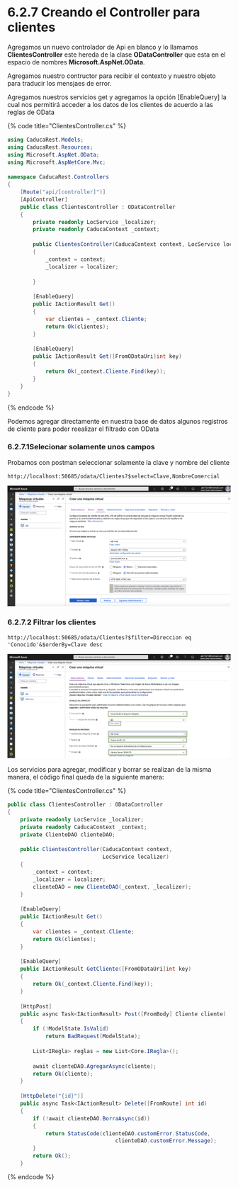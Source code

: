 # 6.2.7 Creando el Controller para clientes

Agregamos un nuevo controlador de Api en blanco y lo llamamos **ClientesController** este hereda de la clase **ODataController** que esta en el espacio de nombres **Microsoft.AspNet.OData**.

Agregamos nuestro contructor para recibir el contexto y nuestro objeto para traducir los mensjaes de error.

Agregamos nuestros servicios get y agregamos la opción \[EnableQuery\] la cual nos permitirá acceder a los datos de los clientes de acuerdo a las reglas de OData

{% code title="ClientesController.cs" %}
```csharp
using CaducaRest.Models;
using CaducaRest.Resources;
using Microsoft.AspNet.OData;
using Microsoft.AspNetCore.Mvc;

namespace CaducaRest.Controllers
{
    [Route("api/[controller]")]
    [ApiController]
    public class ClientesController : ODataController
    {
        private readonly LocService _localizer;
        private readonly CaducaContext _context;

        public ClientesController(CaducaContext context, LocService localizer)
        {
            _context = context;
            _localizer = localizer;
            
        }

        [EnableQuery]
        public IActionResult Get()
        {
            var clientes = _context.Cliente;
            return Ok(clientes);
        }

        [EnableQuery]
        public IActionResult Get([FromODataUri]int key)
        {
            return Ok(_context.Cliente.Find(key));
        }
    }
}
```
{% endcode %}

Podemos agregar directamente en nuestra base de datos algunos registros de cliente para poder reealizar el filtrado con OData

### 6.2.7.1Selecionar solamente unos campos

Probamos con postman seleccionar solamente la clave y nombre del cliente

```http
http://localhost:50685/odata/Clientes?$select=Clave,NombreComercial
```

![](../../.gitbook/assets/image%20%283%29.png)

### 6.2.7.2 Filtrar los clientes

```http
http://localhost:50685/odata/Clientes?$filter=Direccion eq 'Conocido'&$orderBy=Clave desc
```

![](../../.gitbook/assets/image%20%28189%29.png)

Los servicios para agregar, modificar y borrar se realizan de la misma manera, el código final queda de la siguiente manera:

{% code title="ClientesController.cs" %}
```csharp
public class ClientesController : ODataController
{
    private readonly LocService _localizer;
    private readonly CaducaContext _context;
    private ClienteDAO clienteDAO;

    public ClientesController(CaducaContext context, 
                              LocService localizer)
    {
        _context = context;
        _localizer = localizer;
        clienteDAO = new ClienteDAO(_context, _localizer);
    }

    [EnableQuery]
    public IActionResult Get()
    {
        var clientes = _context.Cliente;
        return Ok(clientes);
    }

    [EnableQuery]
    public IActionResult GetCliente([FromODataUri]int key)
    {
        return Ok(_context.Cliente.Find(key));
    }
    
    [HttpPost]
    public async Task<IActionResult> Post([FromBody] Cliente cliente)
    {
        if (!ModelState.IsValid)
            return BadRequest(ModelState);

        List<IRegla> reglas = new List<Core.IRegla>();
            
        await clienteDAO.AgregarAsync(cliente);
        return Ok(cliente);
    }

    [HttpDelete("{id}")]
    public async Task<IActionResult> Delete([FromRoute] int id)
    {
        if (!await clienteDAO.BorraAsync(id))
        {
            return StatusCode(clienteDAO.customError.StatusCode,
                                  clienteDAO.customError.Message);
        }
        return Ok();
    }
```
{% endcode %}


